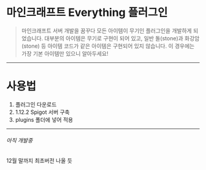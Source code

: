 # 마인크래프트 Everything 플러그인

> 마인크래프트 서버 개발을 꿈꾸다
  모든 아이템이 무기인 플러그인을 개발하게 되었습니다.
  대부분의 아이템은 무기로 구현이 되어 있고,
  일반 돌(stone)과 화강암(stone) 등 아이템 코드가 같은 아이템은
  구현되어 있지 않습니다.
  이 경우에는 가장 기본 아이템만 있으니 알아두세요!

---

# 사용법

1. 플러그인 다운로드
2. 1.12.2 Spigot 서버 구축
3. plugins 폴더에 넣어 적용

---

###### 아직 개발중
12월 말까지 최초버전 나올 듯
